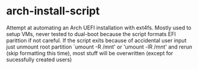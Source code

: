 # arch-install-script
Attempt at automating an Arch UEFI installation with ext4fs. Mostly used to setup VMs, never tested to dual-boot because the script formats EFI parittion if not careful.
If the script exits because of accidental user input just unmount root partition `umount -R /mnt' or 'umount -lR /mnt' and rerun (skip formatting this time), most stuff will be overwritten (except for sucessfully created users)
